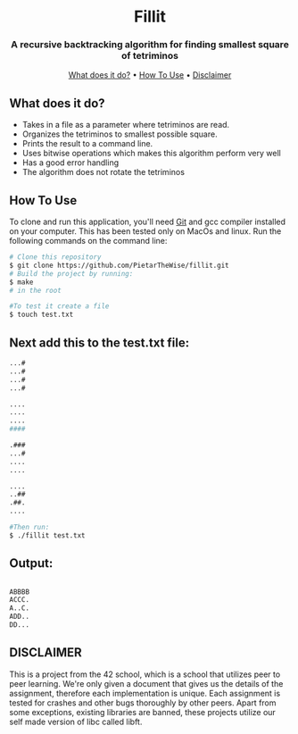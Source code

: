 <h1 align="center">
  <br>
    Fillit
  <br>
</h1>

<h3 align="center">A recursive backtracking algorithm for finding smallest square of tetriminos</h3>

<p align="center">
  
</p>

<p align="center">
  <a href="#what-does-it-do">What does it do?</a> •
  <a href="#how-to-use">How To Use</a> •
  <a href="#disclaimer">Disclaimer</a>
</p>

## What does it do?

* Takes in a file as a parameter where tetriminos are read.
* Organizes the tetriminos to smallest possible square.
* Prints the result to a command line.
* Uses bitwise operations which makes this algorithm perform very well
* Has a good error handling
* The algorithm does not rotate the tetriminos

## How To Use

To clone and run this application, you'll need [Git](https://git-scm.com) and gcc compiler installed on your computer. This has been tested only on MacOs and linux. Run the following commands on the command line:

```bash
# Clone this repository
$ git clone https://github.com/PietarTheWise/fillit.git
# Build the project by running:
$ make
# in the root

#To test it create a file
$ touch test.txt

```
## Next add this to the test.txt file:

```bash
...#
...#
...#
...#

....
....
....
####

.###
...#
....
....

....
..##
.##.
....
```

```bash
#Then run:
$ ./fillit test.txt
```

## Output:

```bash

ABBBB
ACCC.
A..C.
ADD..
DD...

```

## DISCLAIMER

<p>
This is a project from the 42 school, which is a school that utilizes peer to peer learning.
We're only given a document that gives us the details of the assignment, therefore each implementation
is unique. Each assignment is tested for crashes and other bugs thoroughly by other peers. Apart from some exceptions, existing
libraries are banned, these projects utilize our self made version of libc called libft.
</p>
